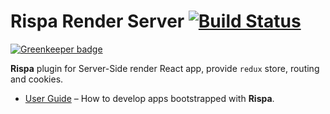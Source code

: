 # Rispa Render Server [![Build Status](https://api.travis-ci.org/rispa-io/rispa-render-server.svg?branch=master)](https://travis-ci.org/rispa-io/rispa-render-server)

[![Greenkeeper badge](https://badges.greenkeeper.io/rispa-io/rispa-render-server.svg)](https://greenkeeper.io/)

**Rispa** plugin for Server-Side render React app, provide `redux` store, routing and cookies.

* [User Guide](https://github.com/rispa-io/rispa-core) – How to develop apps bootstrapped with **Rispa**.

